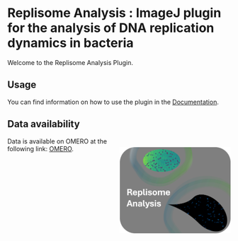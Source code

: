 # Replisome Analysis : ImageJ plugin for the analysis of DNA replication dynamics in bacteria

Welcome to the Replisome Analysis Plugin.

## Usage

You can find information on how to use the plugin in the [Documentation](https://c-achard.github.io/bioimage-informatics-BIO410-project/).

<img src="docs/resources/logo.png" alt="Logo" width="250" align="right" vspace = "80"/>

## Data availability

Data is available on OMERO at the following link: [OMERO](https://omero.epfl.ch/webclient/?show=project-2857).